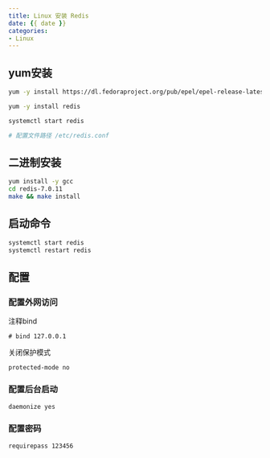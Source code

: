 ```yaml
---
title: Linux 安装 Redis
date: {{ date }}
categories:
- Linux
---
```


## yum安装

```sh
yum -y install https://dl.fedoraproject.org/pub/epel/epel-release-latest-7.noarch.rpm

yum -y install redis

systemctl start redis

# 配置文件路径 /etc/redis.conf
```

## 二进制安装

```bash
yum install -y gcc
cd redis-7.0.11
make && make install
```

## 启动命令

```sh
systemctl start redis
systemctl restart redis
```

## 配置

### 配置外网访问

注释bind

```properties
# bind 127.0.0.1
```

关闭保护模式

```properties
protected-mode no
```

### 配置后台启动

```sh
daemonize yes
```

### 配置密码

```sh
requirepass 123456
```
